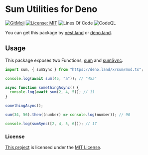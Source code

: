 # Sum Utilities for Deno

[![GitMoji](https://img.shields.io/badge/Gitmoji-%F0%9F%8E%A8%20-FFDD67.svg)](https://gitmoji.dev)
[![License: MIT](https://img.shields.io/badge/License-MIT-blue.svg)](https://opensource.org/licenses/MIT)
![Lines Of Code](https://img.shields.io/tokei/lines/github.com/UltiRequiem/deno-sum?color=blue&label=Total%20Lines)
![CodeQL](https://github.com/UltiRequiem/deno-sum/workflows/CodeQL/badge.svg)

You can get this package by [nest.land](https://nest.land/package/sum) or
[deno.land](https://deno.land/x/sum).

## Usage

This package exposes two Functions,
[sum](https://github.com/UltiRequiem/deno-sum/blob/main/mod.ts#L9) and
[sumSync](https://github.com/UltiRequiem/deno-sum/blob/main/mod.ts#L18).

```typescript
import sum, { sumSync } from "https://deno.land/x/sum/mod.ts";

console.log(await sum(45, "a")); // "45a"

async function somethingAsync() {
  console.log(await sum(2, 4, 5)); // 11
}

somethingAsync();

sum(34, 56).then((number) => console.log(number)); // 90

console.log(sumSync([2, 4, 5, 6])); // 17
```

### License

[This project](https://deno.land/x/sum) is licensed under the
[MIT License](./LICENSE.md).
